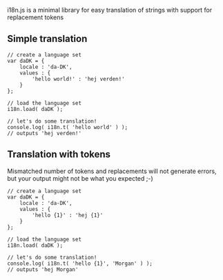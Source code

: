 i18n.js is a minimal library for easy translation of strings with support for replacement tokens 

## Simple translation
    // create a language set
    var daDK = {
        locale : 'da-DK',
        values : {
            'hello world!' : 'hej verden!'
        }
    };

    // load the language set
    i18n.load( daDK );

    // let's do some translation!
    console.log( i18n.t( 'hello world' ) );
    // outputs 'hej verden!'

## Translation with tokens

Mismatched number of tokens and replacements will not generate errors,
but your output might not be what you expected ;-)

    // create a language set
    var daDK = {
        locale : 'da-DK',
        values : {
            'hello {1}' : 'hej {1}'
        }
    };

    // load the language set
    i18n.load( daDK );

    // let's do some translation!
    console.log( i18n.t( 'hello {1}', 'Morgan' ) );
    // outputs 'hej Morgan'
